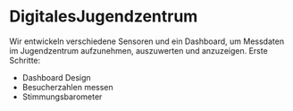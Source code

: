 # DigitalesJugendzentrum

Wir entwickeln verschiedene Sensoren und ein Dashboard, um Messdaten im Jugendzentrum aufzunehmen, auszuwerten und anzuzeigen.
Erste Schritte: 
* Dashboard Design
* Besucherzahlen messen
* Stimmungsbarometer
